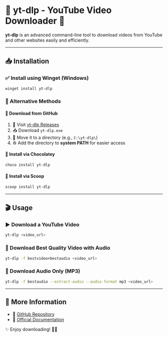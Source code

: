 # 🎥 yt-dlp - YouTube Video Downloader 🚀

**yt-dlp** is an advanced command-line tool to download videos from YouTube and other websites easily and efficiently.

---

## 📥 Installation

### ✅ Install using Winget (Windows)
```sh
winget install yt-dlp
```

### 🔄 Alternative Methods

#### 🔹 Download from GitHub
1. 🔗 Visit [yt-dlp Releases](https://github.com/yt-dlp/yt-dlp/releases/latest)
2. 📥 Download `yt-dlp.exe`
3. 📂 Move it to a directory (e.g., `C:\yt-dlp\`)
4. ⚙️ Add the directory to **system PATH** for easier access

#### 🍫 Install via Chocolatey
```sh
choco install yt-dlp
```

#### 🍶 Install via Scoop
```sh
scoop install yt-dlp
```

---

## 🎬 Usage

### ▶️ Download a YouTube Video
```sh
yt-dlp <video_url>
```

### 🎥 Download Best Quality Video with Audio
```sh
yt-dlp -f bestvideo+bestaudio <video_url>
```

### 🎵 Download Audio Only (MP3)
```sh
yt-dlp -f bestaudio --extract-audio --audio-format mp3 <video_url>
```

---

## 🔗 More Information
- 📌 [GitHub Repository](https://github.com/yt-dlp/yt-dlp)
- 📖 [Official Documentation](https://github.com/yt-dlp/yt-dlp/wiki)

✨ Enjoy downloading! 🚀🎉

